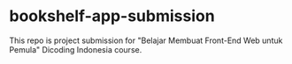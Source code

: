 # bookshelf-app-submission
This repo is project submission for "Belajar Membuat Front-End Web untuk Pemula" Dicoding Indonesia course.
